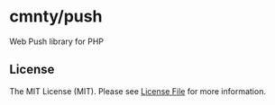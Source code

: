 # cmnty/push
Web Push library for PHP

## License

The MIT License (MIT). Please see [License File](LICENSE) for more information.
